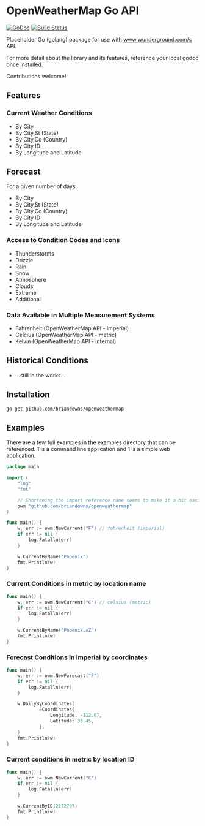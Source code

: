 # OpenWeatherMap Go API

[![GoDoc](https://godoc.org/github.com/vertikar/openweathermap?status.svg)](https://godoc.org/github.com/vertikar/openweathermap) [![Build Status](https://travis-ci.org/vertikar/openweathermap.svg?branch=master)](https://travis-ci.org/vertikar/openweathermap)

Placeholder Go (golang) package for use with www.wunderground.com/s API.

For more detail about the library and its features, reference your local godoc once installed.

Contributions welcome!

## Features

### Current Weather Conditions

- By City
- By City,St (State)
- By City,Co (Country)
- By City ID
- By Longitude and Latitude

## Forecast

For a given number of days.

- By City
- By City,St (State)
- By City,Co (Country)
- By City ID
- By Longitude and Latitude

### Access to Condition Codes and Icons

- Thunderstorms
- Drizzle
- Rain
- Snow
- Atmosphere
- Clouds
- Extreme
- Additional

### Data Available in Multiple Measurement Systems

- Fahrenheit (OpenWeatherMap API - imperial)
- Celcius (OpenWeatherMap API - metric)
- Kelvin (OpenWeatherMap API - internal)

## Historical Conditions

- ...still in the works...

## Installation

```bash
go get github.com/briandowns/openweathermap
```

## Examples

There are a few full examples in the examples directory that can be referenced.  1 is a command line application and 1 is a simple web application.

```Go
package main

import (
    "log"
    "fmt"

	// Shortening the import reference name seems to make it a bit easier
    owm "github.com/briandowns/openweathermap"
)

func main() {
    w, err := owm.NewCurrent("F") // fahrenheit (imperial)
    if err != nil {
        log.Fatalln(err)
    }

    w.CurrentByName("Phoenix")
    fmt.Println(w)
}
```

### Current Conditions in metric by location name

```Go
func main() {
    w, err := owm.NewCurrent("C") // celsius (metric)
    if err != nil {
        log.Fatalln(err)
    }

    w.CurrentByName("Phoenix,AZ")
    fmt.Println(w)
}
```

### Forecast Conditions in imperial by coordinates

```Go
func main() {
    w, err := owm.NewForecast("F")
    if err != nil {
        log.Fatalln(err)
    }

    w.DailyByCoordinates(
    		&Coordinates{
    			Longitude: -112.07,
    			Latitude: 33.45,
    		},
    )
    fmt.Println(w)
}
```

### Current conditions in metric by location ID

```Go
func main() {
    w, err := owm.NewCurrent("C")
    if err != nil {
        log.Fatalln(err)
    }

    w.CurrentByID(2172797)
    fmt.Println(w)
}
```
